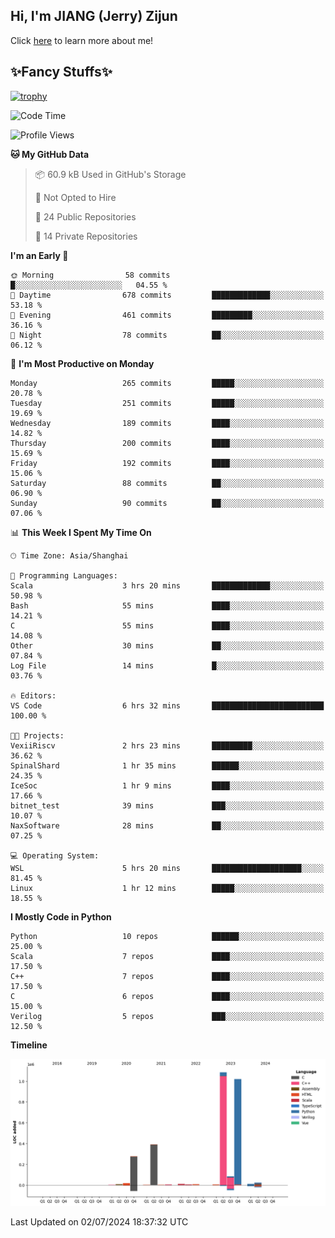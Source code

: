 ## Hi, I'm JIANG (Jerry) Zijun

Click [here](https://jzjerry.github.io/about/) to learn more about me!

## ✨Fancy Stuffs✨
[![trophy](https://github-profile-trophy.vercel.app/?username=jzjerry&theme=onedark)](https://github.com/ryo-ma/github-profile-trophy)
<!--START_SECTION:waka-->
![Code Time](http://img.shields.io/badge/Code%20Time-551%20hrs%2012%20mins-blue)

![Profile Views](http://img.shields.io/badge/Profile%20Views-0-blue)

**🐱 My GitHub Data** 

> 📦 60.9 kB Used in GitHub's Storage 
 > 
> 🚫 Not Opted to Hire
 > 
> 📜 24 Public Repositories 
 > 
> 🔑 14 Private Repositories 
 > 
**I'm an Early 🐤** 

```text
🌞 Morning                58 commits          █░░░░░░░░░░░░░░░░░░░░░░░░   04.55 % 
🌆 Daytime                678 commits         █████████████░░░░░░░░░░░░   53.18 % 
🌃 Evening                461 commits         █████████░░░░░░░░░░░░░░░░   36.16 % 
🌙 Night                  78 commits          ██░░░░░░░░░░░░░░░░░░░░░░░   06.12 % 
```
📅 **I'm Most Productive on Monday** 

```text
Monday                   265 commits         █████░░░░░░░░░░░░░░░░░░░░   20.78 % 
Tuesday                  251 commits         █████░░░░░░░░░░░░░░░░░░░░   19.69 % 
Wednesday                189 commits         ████░░░░░░░░░░░░░░░░░░░░░   14.82 % 
Thursday                 200 commits         ████░░░░░░░░░░░░░░░░░░░░░   15.69 % 
Friday                   192 commits         ████░░░░░░░░░░░░░░░░░░░░░   15.06 % 
Saturday                 88 commits          ██░░░░░░░░░░░░░░░░░░░░░░░   06.90 % 
Sunday                   90 commits          ██░░░░░░░░░░░░░░░░░░░░░░░   07.06 % 
```


📊 **This Week I Spent My Time On** 

```text
🕑︎ Time Zone: Asia/Shanghai

💬 Programming Languages: 
Scala                    3 hrs 20 mins       █████████████░░░░░░░░░░░░   50.98 % 
Bash                     55 mins             ████░░░░░░░░░░░░░░░░░░░░░   14.21 % 
C                        55 mins             ████░░░░░░░░░░░░░░░░░░░░░   14.08 % 
Other                    30 mins             ██░░░░░░░░░░░░░░░░░░░░░░░   07.84 % 
Log File                 14 mins             █░░░░░░░░░░░░░░░░░░░░░░░░   03.76 % 

🔥 Editors: 
VS Code                  6 hrs 32 mins       █████████████████████████   100.00 % 

🐱‍💻 Projects: 
VexiiRiscv               2 hrs 23 mins       █████████░░░░░░░░░░░░░░░░   36.62 % 
SpinalShard              1 hr 35 mins        ██████░░░░░░░░░░░░░░░░░░░   24.35 % 
IceSoc                   1 hr 9 mins         ████░░░░░░░░░░░░░░░░░░░░░   17.66 % 
bitnet_test              39 mins             ███░░░░░░░░░░░░░░░░░░░░░░   10.07 % 
NaxSoftware              28 mins             ██░░░░░░░░░░░░░░░░░░░░░░░   07.25 % 

💻 Operating System: 
WSL                      5 hrs 20 mins       ████████████████████░░░░░   81.45 % 
Linux                    1 hr 12 mins        █████░░░░░░░░░░░░░░░░░░░░   18.55 % 
```

**I Mostly Code in Python** 

```text
Python                   10 repos            ██████░░░░░░░░░░░░░░░░░░░   25.00 % 
Scala                    7 repos             ████░░░░░░░░░░░░░░░░░░░░░   17.50 % 
C++                      7 repos             ████░░░░░░░░░░░░░░░░░░░░░   17.50 % 
C                        6 repos             ████░░░░░░░░░░░░░░░░░░░░░   15.00 % 
Verilog                  5 repos             ███░░░░░░░░░░░░░░░░░░░░░░   12.50 % 
```



**Timeline**

![Lines of Code chart](https://raw.githubusercontent.com/Jzjerry/Jzjerry/main/assets/bar_graph.png)


 Last Updated on 02/07/2024 18:37:32 UTC
<!--END_SECTION:waka-->
